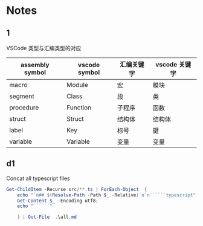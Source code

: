 # Notes

## 1

VSCode 类型与汇编类型的对应

| assembly symbol | vscode symbol | 汇编关键字 | vscode 关键字 |
| --------------- | ------------- | ---------- | ------------- |
| macro           | Module        | 宏         | 模块          |
| segment         | Class         | 段         | 类            |
| procedure       | Function      | 子程序     | 函数          |
| struct          | Struct        | 结构体     | 结构体        |
| label           | Key           | 标号       | 键            |
| variable        | Variable      | 变量       | 变量          |

## d1

Concat all typescript files

```powershell
Get-ChildItem -Recurse src/**.ts | ForEach-Object  {
    echo "`n## $(Resolve-Path -Path $_ -Relative)`n`n``````typescript" ;
    Get-Content $_ -Encoding utf8;
    echo "``````"

    } | Out-File  .\all.md
```
